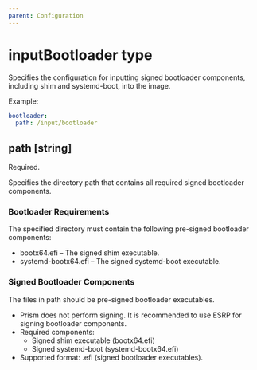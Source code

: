 ```yaml
---
parent: Configuration
---
```


# inputBootloader type

Specifies the configuration for inputting signed bootloader components, including shim and systemd-boot, into the image.

Example:

```yaml
bootloader:
  path: /input/bootloader
```

## path [string]

Required.

Specifies the directory path that contains all required signed bootloader components.

### Bootloader Requirements

The specified directory must contain the following pre-signed bootloader components:

- bootx64.efi – The signed shim executable.
- systemd-bootx64.efi – The signed systemd-boot executable.

### Signed Bootloader Components

The files in path should be pre-signed bootloader executables.

- Prism does not perform signing. It is recommended to use ESRP for signing bootloader components.
- Required components:
  - Signed shim executable (bootx64.efi)
  - Signed systemd-boot (systemd-bootx64.efi)
- Supported format: .efi (signed bootloader executables).
